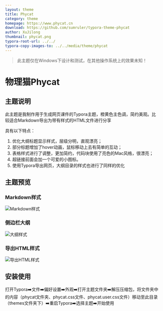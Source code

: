 ```yaml
---
layout: theme
title: Phycat
category: theme
homepage: https://www.phycat.cn
download: https://github.com/sumruler/typora-theme-phycat
author: XuJilong
thumbnail: phycat.png
typora-root-url: ../../
typora-copy-images-to: ../../media/theme/phycat
---
```


>此主题仅在Windows下设计和测试，在其他操作系统上的效果未知！

# 物理猫Phycat

## 主题说明

此主题是我制作用于生成网页课件的Typora主题，橙黄色主色调，简约美观。比较适合Markdown导出为带有样式的HTML文件进行分享

具有以下特点：
1. 优化大纲标题显示样式，层级分明，直观漂亮；
2. 部分标题增加了hover动画，鼠标移动上去有简单的互动；
3. 表格样式进行了调整，更加简约，代码块使用了亮色的Mac风格，很漂亮；
4. 超链接前面会加一个可爱的小图标。
5. 使用Typora导出网页，大纲目录的样式也进行了同样的优化

## 主题预览

### Markdown样式

![Markdown样式](sumruler/theme.typora.io/media/theme/phycat/Phycat-markdown.png)

### 侧边栏大纲

![大纲样式](sumruler/theme.typora.io/media/theme/phycat/phycat-outline.png)

### 导出HTML样式

![导出HTML样式](sumruler/theme.typora.io/media/theme/phycat/phycat-HTML.png)

## 安装使用

打开Typora➡️文件➡️偏好设置➡️外观➡️打开主题文件夹➡️解压压缩包，将文件夹中的内容（phycat文件夹、phycat.css文件、phycat.user.css文件）移动至此目录（themes文件夹下）➡️重启Typora➡️选择主题➡️开始使用


